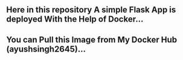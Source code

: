 Here in this repository A simple Flask App is deployed With the Help of Docker... 
--------------------------------------------------------------------------------------------------------------
You can Pull this Image from My Docker Hub (ayushsingh2645)...
--------------------------------------------------------------------------------------------------------------
